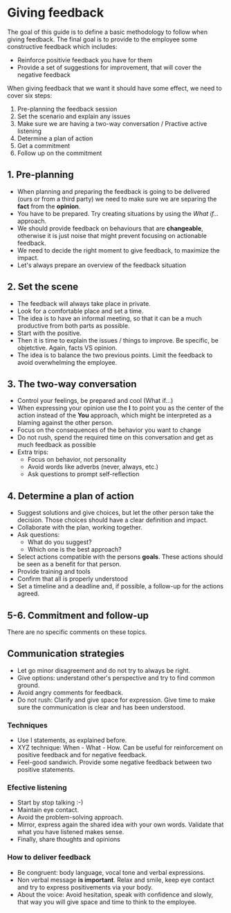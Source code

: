 # Giving feedback

The goal of this guide is to define a basic methodology to follow when giving feedback. The final goal is to provide to the employee some constructive feedback which includes:

* Reinforce positivie feedback you have for them
* Provide a set of suggestions for improvement, that will cover the negative feedback

When giving feedback that we want it should have some effect, we need to cover six steps:

1. Pre-planning the feedback session
2. Set the scenario and explain any issues
3. Make sure we are having a two-way conversation / Practive active listening
4. Determine a plan of action
5. Get a commitment
6. Follow up on the commitment

## 1. Pre-planning

* When planning and preparing the feedback is going to be delivered (ours or from a third party) we need to make sure we are separing the **fact** from the **opinion**.
* You have to be prepared. Try creating situations by using the *What if...* approach.
* We should provide feedback on behaviours that are **changeable**, otherwise it is just noise that might prevent focusing on actionable feedback.
* We need to decide the right moment to give feedback, to maximize the impact.
* Let's always prepare an overview of the feedback situation

## 2. Set the scene

* The feedback will always take place in private.
* Look for a comfortable place and set a time.
* The idea is to have an informal meeting, so that it can be a much productive from both parts as possible.
* Start with the positive.
* Then it is time to explain the issues / things to improve. Be specific, be objetctive. Again, facts VS opinion.
* The idea is to balance the two previous points. Limit the feedback to avoid overwhelming the employee.

## 3. The two-way conversation

* Control your feelings, be prepared and cool (What if...)
* When expressing your opinion use the **I** to point you as the center of the action instead of the **You** approach, which might be interpreted as a blaming against the other person.
* Focus on the consequences of the behavior you want to change
* Do not rush, spend the required time on this conversation and get as much feedback as possible
* Extra trips:
    * Focus on behavior, not personality
    * Avoid words like adverbs (never, always, etc.)
    * Ask questions to prompt self-reflection

## 4. Determine a plan of action

* Suggest solutions and give choices, but let the other person take the decision. Those choices should have a clear definition and impact.
* Collaborate with the plan, working together.
* Ask questions:
    * What do you suggest?
    * Which one is the best approach?
* Select actions compatible with the persons **goals**. These actions should be seen as a benefit for that person.
* Provide training and tools
* Confirm that all is properly understood
* Set a timeline and a deadline and, if possible, a follow-up for the actions agreed.

## 5-6. Commitment and follow-up
There are no specific comments on these topics.

## Communication strategies

* Let go minor disagreement and do not try to always be right.
* Give options: understand other's perspective and try to find common ground.
* Avoid angry comments for feedback.
* Do not rush: Clarify and give space for expression. Give time to make sure the communication is clear and has been understood.

### Techniques

* Use I statements, as explained before.
* XYZ technique: When - What - How. Can be useful for reinforcement on positive feedback and for negative feedback.
* Feel-good sandwich. Provide some negative feedback between two positive statements.

### Efective listening

* Start by stop talking :-)
* Maintain eye contact.
* Avoid the problem-solving approach.
* Mirror, express again the shared idea with your own words. Validate that what you have listened makes sense.
* Finally, share thoughts and opinions

### How to deliver feedback

* Be congruent: body language, vocal tone and verbal expressions.
* Non verbal message **is important**. Relax and smile, keep eye contact and try to express positivements via your body.
* About the voice: Avoid hesitation, speak with confidence and slowly, that way you will give space and time to think to the employee.

